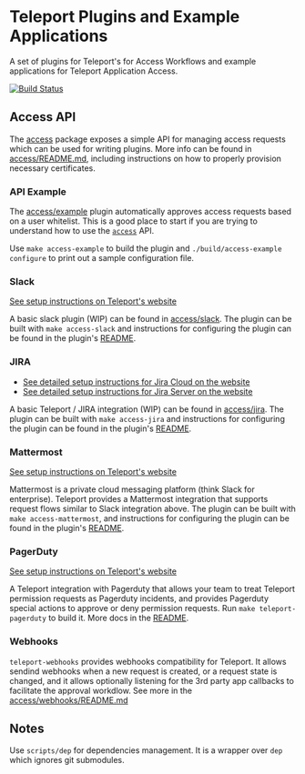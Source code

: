 # Teleport Plugins and Example Applications

A set of plugins for Teleport's for Access Workflows and example applications for Teleport Application Access.

[![Build Status](https://drone.gravitational.io/api/badges/gravitational/teleport-plugins/status.svg)](https://drone.gravitational.io/gravitational/teleport-plugins)

## Access API

The [access](./access) package exposes a simple API for managing access requests
which can be used for writing plugins. More info can be found in
[access/README.md](./access/README.md), including instructions on how to
properly provision necessary certificates.

### API Example

The [access/example](./access/example) plugin automatically approves access
requests based on a user whitelist. This is a good place to start if you are
trying to understand how to use the [`access`](./access) API.

Use `make access-example` to build the plugin and
`./build/access-example configure` to print out a sample configuration file.

### Slack

[See setup instructions on Teleport's website](https://goteleport.com/teleport/docs/enterprise/workflow/ssh_approval_slack/)

A basic slack plugin (WIP) can be found in [access/slack](./access/slack). The
plugin can be built with `make access-slack` and instructions for configuring
the plugin can be found in the plugin's [README](./access/slack/README.md).

### JIRA

- [See detailed setup instructions for Jira Cloud on the website](https://goteleport.com/teleport/docs/enterprise/workflow/ssh_approval_jira_cloud/)
- [See detailed setup instructions for Jira Server on the website](https://goteleport.com/teleport/docs/enterprise/workflow/ssh_approval_jira_server/)

A basic Teleport / JIRA integration (WIP) can be found in
[access/jira](./access/jira). The plugin can be built with `make access-jira`
and instructions for configuring the plugin can be found in the plugin's
[README](./access/jira/README.md).

### Mattermost

[See setup instructions on Teleport's website](https://goteleport.com/teleport/docs/enterprise/workflow/ssh_approval_mattermost/)

Mattermost is a private cloud messaging platform (think Slack for enterprise).
Teleport provides a Mattermost integration that supports request flows similar
to Slack integration above. The plugin can be built with
`make access-mattermost`, and instructions for configuring the plugin can be
found in the plugin's [README](./access/mattermost/README.md).

### PagerDuty

[See setup instructions on Teleport's website](https://goteleport.com/teleport/docs/enterprise/workflow/ssh_approval_pagerduty/)

A Teleport integration with Pagerduty that allows your team to treat Teleport
permission requests as Pagerduty incidents, and provides Pagerduty special
actions to approve or deny permission requests. Run `make teleport-pagerduty` to
build it. More docs in the [README](./access/pagerduty/README.md).

### Webhooks

`teleport-webhooks` provides webhooks compatibility for Teleport. It allows
sendind webhooks when a new request is created, or a request state is changed,
and it allows optionally listening for the 3rd party app callbacks to facilitate
the approval workdlow. See more in the [access/webhooks/README.md](/access/webhooks/README.md)

## Notes

Use `scripts/dep` for dependencies management. It is a wrapper over `dep` which
ignores git submodules.
